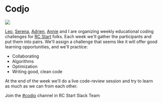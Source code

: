 # Codjo

<img src="http://i.imgur.com/cxwlPpE.png" />

[Leo](https://github.com/leotrs), [Serena](https://github.com/sereprz), [Adrien](https://github.com/lamarqua), [Annie](https://github.com/anniecherk) and I are organizing weekly educational coding challenges for [RC Start](https://www.recurse.com/blog/99-free-one-on-one-mentorship-for-new-programmers) folks. Each week we'll gather the participants and put them into pairs. We'll assign a challenge that seems like it will offer good learning opportunities, and we'll practice:

- Collaborating
- Algorithms
- Optimization
- Writing good, clean code

At the end of the week we'll do a live code-review session and try to learn as much as we can from each other.

Join the [#codjo](https://rcstart.slack.com/archives/codjo) channel in RC Start Slack Team
